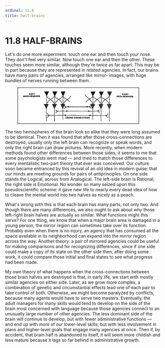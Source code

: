 ```yaml
---
ordinal: 11.8
title: half-brains
---
```


# 11.8 HALF-BRAINS 

<p>Let's do one more experiment: touch one ear and then touch your nose. They don't feel very similar. Now touch one ear and then the other. These touches seem more similar, although they're twice as far apart. This may be in part because they are represented in related agencies. In fact, our brains have many pairs of agencies, arranged like mirror- images, with huge bundles of nerves running between them.</p>
<figure><img src="../images/ch11/11-3.png"/></figure>
<p>The two hemispheres of the brain look so alike that they were long assumed to be identical. Then it was found that after those cross-connections are destroyed, usually only the left brain can recognize or speak words, and only the right brain can draw pictures. More recently, when modern methods found other differences between those sides, it seems to me that some psychologists went mad &mdash; and tried to match those differences to every mentalistic two-part theory that ever was conceived. Our culture soon became entranced by this revival of an old idea in modern guise: that our minds are meeting grounds for pairs of antiprinciples. On one side stands the Logical, across from Analogical. The left-side brain is Rational; the right side is Emotional. No wonder so many seized upon this pseudoscientific scheme: it gave new life to nearly every dead idea of how to cleave the mental world into two halves as nicely as a peach.</p>
<p>What's wrong with this is that each brain has many parts, not only two. And though there are many differences, we also ought to ask about why those left-right brain halves are actually so similar. What functions might this serve? For one thing, we know that when a major brain area is damaged in a young person, the mirror region can sometimes take over its function. Probably even when there is no injury, an agency that has consumed all the space available in its neighborhood can expand into the mirror region across the way. Another theory: a pair of mirrored agencies could be useful for making comparisons and for recognizing differences, since if one side could make a copy of its state on the other side then, after doing some work, it could compare those initial and final states to see what progress had been made.</p>
<p>My own theory of what happens when the cross-connections between those brain halves are destroyed is that, in early life, we start with mostly similar agencies on either side. Later, as we grow more complex, a combination of genetic and circumstantial effects lead one of each pair to take control of both. Otherwise, we might become paralyzed by conflicts, because many agents would have to serve two masters. Eventually, the adult managers for many skills would tend to develop on the side of the brain most concerned with language because those agencies connect to an unusually large number of other agencies. The less dominant side of the brain will continue to develop, but with fewer administrative functions &mdash; and end up with more of our lower-level skills, but with less involvement in plans and higher-level goals that engage many agencies at once. Then if, by accident, that brain half is abandoned to itself, it will seem more childish and less mature because it lags so far behind in administrative growth.</p>